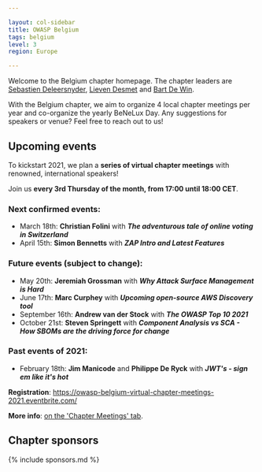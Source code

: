 ```yaml
---

layout: col-sidebar
title: OWASP Belgium
tags: belgium
level: 3
region: Europe

---
```

Welcome to the Belgium chapter homepage. The chapter leaders are
[Sebastien Deleersnyder](mailto:seba@owasp.org),
[Lieven Desmet](mailto:lieven.desmet@owasp.org) and
[Bart De Win](mailto:bart.dewin@owasp.org).

With the Belgium chapter, we aim to organize 4 local chapter meetings per year and co-organize the yearly BeNeLux Day. Any suggestions for speakers or venue? Feel free to reach out to us!

## Upcoming events

To kickstart 2021, we plan a **series of virtual chapter meetings** with renowned, international speakers!

Join us **every 3rd Thursday of the month, from 17:00 until 18:00 CET**.

### Next confirmed events:
* March 18th: **Christian Folini** with ***The adventurous tale of online voting in Switzerland***
* April 15th: **Simon Bennetts** with ***ZAP Intro and Latest Features***

### Future events (subject to change):
* May 20th: **Jeremiah Grossman** with ***Why Attack Surface Management is Hard***
* June 17th: **Marc Curphey** with ***Upcoming open-source AWS Discovery tool***
* September 16th: **Andrew van der Stock** with ***The OWASP Top 10 2021***
* October 21st: **Steven Springett** with ***Component Analysis vs SCA - How SBOMs are the driving force for change***

### Past events of 2021:
* February 18th: **Jim Manicode** and **Philippe De Ryck** with ***JWT's  - sign em like it's hot***

**Registration**: <https://owasp-belgium-virtual-chapter-meetings-2021.eventbrite.com/>

**More info**: [on the 'Chapter Meetings' tab](https://owasp.org/www-chapter-belgium/#div-meetings).

## Chapter sponsors
{% include sponsors.md %}
